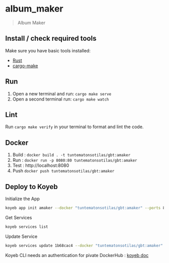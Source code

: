 # album_maker

> Album Maker

## Install / check required tools

Make sure you have basic tools installed:

- [Rust](https://www.rust-lang.org)
- [cargo-make](https://sagiegurari.github.io/cargo-make/)

## Run

1. Open a new terminal and run: `cargo make serve`
1. Open a second terminal run: `cargo make watch`

## Lint

Run `cargo make verify` in your terminal to format and lint the code.

## Docker

1. Build : `docker build . -t tuntematonsotilas/gbt:amaker`
1. Run : `docker run -p 8080:80 tuntematonsotilas/gbt:amaker`
1. Test : http://localhost:8080
1. Push `docker push tuntematonsotilas/gbt:amaker`

## Deploy to Koyeb 
Initialize the App
```sh
koyeb app init amaker --docker "tuntematonsotilas/gbt:amaker" --ports 80:http --routes /:80 --docker-private-registry-secret docker-hub-credentials
```
Get Services
```sh
koyeb services list
```
Update Service
```sh
koyeb services update 1b68cac4 --docker "tuntematonsotilas/gbt:amaker" --docker-private-registry-secret docker-hub-credentials
```

Koyeb CLI needs an authentication for pivate DockerHub : [koyeb doc](https://www.koyeb.com/docs/apps/private-container-registry-secrets#dockerhub)